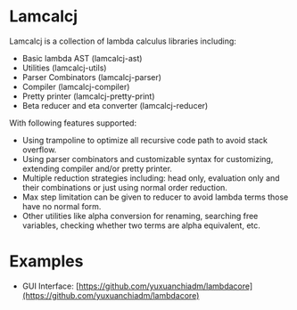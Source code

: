 # Lamcalcj

Lamcalcj is a collection of lambda calculus libraries including:

- Basic lambda AST (lamcalcj-ast)
- Utilities (lamcalcj-utils)
- Parser Combinators (lamcalcj-parser)
- Compiler (lamcalcj-compiler)
- Pretty printer (lamcalcj-pretty-print)
- Beta reducer and eta converter (lamcalcj-reducer)

With following features supported:

- Using trampoline to optimize all recursive code path to avoid stack overflow.
- Using parser combinators and customizable syntax for customizing, extending compiler and/or pretty printer.
- Multiple reduction strategies including: head only, evaluation only and their combinations or just using normal order reduction.
- Max step limitation can be given to reducer to avoid lambda terms those have no normal form.
- Other utilities like alpha conversion for renaming, searching free variables, checking whether two terms are alpha equivalent, etc.

# Examples

- GUI Interface: [https://github.com/yuxuanchiadm/lambdacore](https://github.com/yuxuanchiadm/lambdacore)
